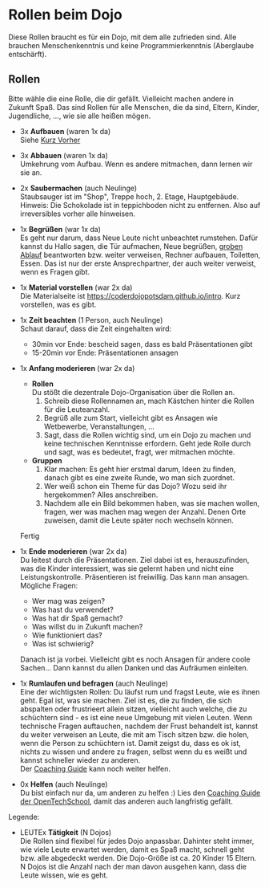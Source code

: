 Rollen beim Dojo
================

Diese Rollen braucht es für ein Dojo, mit dem alle zufrieden sind.
Alle brauchen Menschenkenntnis und keine Programmierkenntnis (Aberglaube entschärft).

Rollen
------

Bitte wähle die eine Rolle, die dir gefällt. Vielleicht machen andere in Zukunft Spaß.
Das sind Rollen für alle Menschen, die da sind, Eltern, Kinder, Jugendliche, ...,  wie sie alle heißen mögen.

- 3x **Aufbauen** (waren 1x da)  
  Siehe [Kurz Vorher][kurz-vorher]
- 3x **Abbauen**  (waren 1x da)  
  Umkehrung vom Aufbau. Wenn es andere mitmachen, dann lernen wir sie an.
- 2x **Saubermachen** (auch Neulinge)  
  Staubsauger ist im "Shop", Treppe hoch, 2. Etage, Hauptgebäude.
  Hinweis: Die Schokolade ist in teppichboden nicht zu entfernen. Also auf irreversibles vorher alle hinweisen.
- 1x **Begrüßen** (war 1x da)  
  Es geht nur darum, dass Neue Leute nicht unbeachtet rumstehen.
  Dafür kannst du  Hallo sagen, die Tür aufmachen, Neue begrüßen, [groben Ablauf][ablauf] beantworten bzw. weiter verweisen,
  Rechner aufbauen, Toiletten, Essen.
  Das ist nur der erste Ansprechpartner, der auch weiter verweist, wenn es Fragen gibt.
- 1x **Material vorstellen** (war 2x da)  
  Die Materialseite ist https://coderdojopotsdam.github.io/intro.
  Kurz vorstellen, was es gibt.
- 1x **Zeit beachten** (1 Person, auch Neulinge)  
  Schaut darauf, dass die Zeit eingehalten wird:
  - 30min vor Ende: bescheid sagen, dass es bald Präsentationen gibt
  - 15-20min vor Ende: Präsentationen ansagen
- 1x **Anfang moderieren** (war 2x da)  
  - **Rollen**  
    Du stößt die dezentrale Dojo-Organisation über die Rollen an.
    1. Schreib diese Rollennamen an, mach Kästchen hinter die Rollen für die Leuteanzahl.
    2. Begrüß alle zum Start, vielleicht gibt es Ansagen wie Wetbewerbe, Veranstaltungen, ...
    3. Sagt, dass die Rollen wichtig sind, um ein Dojo zu machen und keine technischen Kenntnisse erfordern.
       Geht jede Rolle durch und sagt, was es bedeutet, fragt, wer mitmachen möchte.
  - **Gruppen**  
    1. Klar machen: Es geht hier erstmal darum, Ideen zu finden, danach gibt es eine zweite Runde, wo man sich zuordnet.
    2. Wer weiß schon ein Theme für das Dojo? Wozu seid ihr hergekommen? Alles anschreiben.
    3. Nachdem alle ein Bild bekommen haben, was sie machen wollen, fragen, wer was machen mag wegen der Anzahl.
       Denen Orte zuweisen, damit die Leute später noch wechseln können.
       
  Fertig
- 1x **Ende moderieren** (war 2x da)  
  Du leitest durch die Präsentationen. Ziel dabei ist es, herauszufinden, was die Kinder interessiert, was sie gelernt haben und nicht eine Leistungskontrolle. Präsentieren ist freiwillig. Das kann man ansagen.
  Mögliche Fragen:
  - Wer mag was zeigen?
  - Was hast du verwendet?
  - Was hat dir Spaß gemacht?
  - Was willst du in Zukunft machen?
  - Wie funktioniert das?
  - Was ist schwierig?
  
  Danach ist ja vorbei. Vielleicht gibt es noch Ansagen für andere coole Sachen...
  Dann kannst du allen Danken und das Aufräumen einleiten.
- 1x **Rumlaufen und befragen** (auch Neulinge)  
  Eine der wichtigsten Rollen: Du läufst rum und fragst Leute, wie es ihnen geht.
  Egal ist, was sie machen.
  Ziel ist es, die zu finden, die sich abspalten oder frustrieert allein sitzen, vielleicht
  auch welche, die zu schüchtern sind - es ist eine neue Umgebung mit vielen Leuten.
  Wenn technische Fragen auftauchen, nachdem der Frust behandelt ist, kannst du weiter verweisen an Leute, die mit am Tisch sitzen bzw. die holen, wenn die Person zu schüchtern ist. Damit zeigst du, dass es ok ist, nichts zu wissen und andere zu fragen, selbst wenn du es weißt und kannst schneller wieder zu anderen.  
  Der [Coaching Guide][guide] kann noch weiter helfen.
- 0x **Helfen** (auch Neulinge)  
  Du bist einfach nur da, um anderen zu helfen :)
  Lies den [Coaching Guide der OpenTechSchool][guide], damit das anderen auch langfristig gefällt.

Legende:

- LEUTEx **Tätigkeit** (N Dojos)  
  Die Rollen sind flexibel für jedes Dojo anpassbar.
  Dahinter steht immer, wie viele Leute erwartet werden, damit es Spaß macht, schnell geht bzw. alle abgedeckt werden.
  Die Dojo-Größe ist ca. 20 Kinder 15 Eltern.
  N Dojos ist die Anzahl nach der man davon ausgehen kann, dass die Leute wissen, wie es geht.


[kurz-vorher]: Ablauf.md#ankommen--aufbau
[ablauf]: Ablauf.md
[guide]: http://opentechschool.github.io/slides/presentations/coaching/de.html
